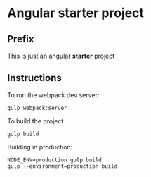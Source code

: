 # Angular starter project

## Prefix

This is just an angular **starter** project

## Instructions

To run the webpack dev server:

```
gulp webpack:server
```

To build the project

```
gulp build
```

Building in production:

```
NODE_ENV=production gulp build
gulp --environment=production build
```
